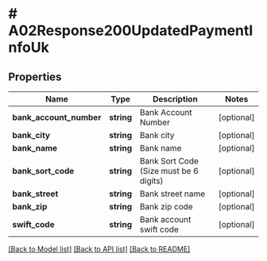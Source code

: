 # # A02Response200UpdatedPaymentInfoUk

## Properties

Name | Type | Description | Notes
------------ | ------------- | ------------- | -------------
**bank_account_number** | **string** | Bank Account Number | [optional]
**bank_city** | **string** | Bank city | [optional]
**bank_name** | **string** | Bank name | [optional]
**bank_sort_code** | **string** | Bank Sort Code (Size must be 6 digits) | [optional]
**bank_street** | **string** | Bank street name | [optional]
**bank_zip** | **string** | Bank zip code | [optional]
**swift_code** | **string** | Bank account swift code | [optional]

[[Back to Model list]](../../README.md#models) [[Back to API list]](../../README.md#endpoints) [[Back to README]](../../README.md)
